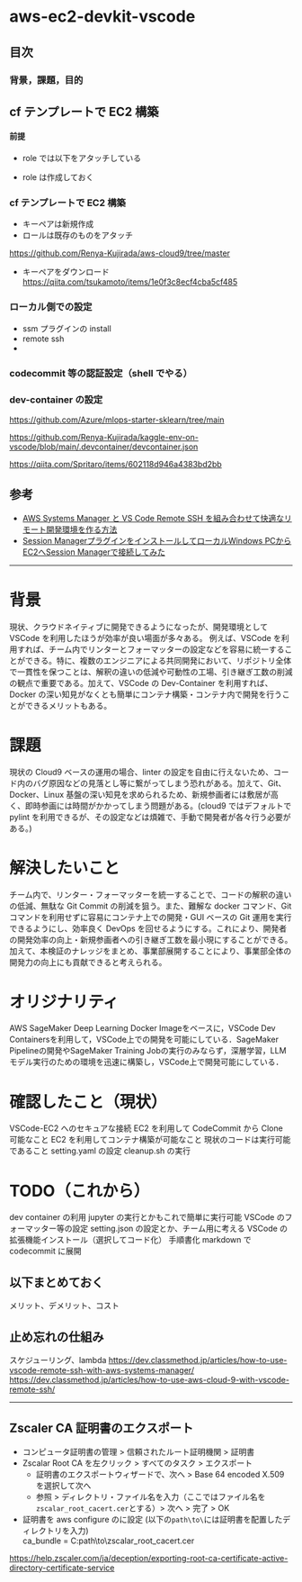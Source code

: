 # aws-ec2-devkit-vscode

## 目次

### 背景，課題，目的

## cf テンプレートで EC2 構築

#### 前提

- role では以下をアタッチしている

- role は作成しておく

### cf テンプレートで EC2 構築

- キーペアは新規作成
- ロールは既存のものをアタッチ

https://github.com/Renya-Kujirada/aws-cloud9/tree/master

- キーペアをダウンロード
  https://qiita.com/tsukamoto/items/1e0f3c8ecf4cba5cf485

### ローカル側での設定

- ssm プラグインの install
- remote ssh
-

### codecommit 等の認証設定（shell でやる）

### dev-container の設定

https://github.com/Azure/mlops-starter-sklearn/tree/main

https://github.com/Renya-Kujirada/kaggle-env-on-vscode/blob/main/.devcontainer/devcontainer.json

https://qiita.com/Spritaro/items/602118d946a4383bd2bb

## 参考

- [AWS Systems Manager と VS Code Remote SSH を組み合わせて快適なリモート開発環境を作る方法](https://dev.classmethod.jp/articles/how-to-use-vscode-remote-ssh-with-aws-systems-manager/)
- [Session ManagerプラグインをインストールしてローカルWindows PCからEC2へSession Managerで接続してみた](https://dev.classmethod.jp/articles/installed-session-manager-plugin-and-connected-from-local-windows-pc/)

---

# 背景

現状、クラウドネイティブに開発できるようになったが、開発環境として VSCode を利用したほうが効率が良い場面が多々ある。
例えば、VSCode を利用すれば、チーム内でリンターとフォーマッターの設定などを容易に統一することができる。特に、複数のエンジニアによる共同開発において、リポジトリ全体で一貫性を保つことは、解釈の違いの低減や可動性の工場、引き継ぎ工数の削減の観点で重要である。加えて、VSCode の Dev-Container を利用すれば、Docker の深い知見がなくとも簡単にコンテナ構築・コンテナ内で開発を行うことができるメリットもある。

# 課題

現状の Cloud9 ベースの運用の場合、linter の設定を自由に行えないため、コード内のバグ原因などの見落とし等に繋がってしまう恐れがある。加えて、Git、Docker、Linux 基盤の深い知見を求められるため、新規参画者には敷居が高く、即時参画には時間がかかってしまう問題がある。(cloud9 ではデフォルトで pylint を利用できるが、その設定などは煩雑で、手動で開発者が各々行う必要がある。)

# 解決したいこと

チーム内で、リンター・フォーマッターを統一することで、コードの解釈の違いの低減、無駄な Git Commit の削減を狙う。また、難解な docker コマンド、Git コマンドを利用せずに容易にコンテナ上での開発・GUI ベースの Git 運用を実行できるようにし、効率良く DevOps を回せるようにする。これにより、開発者の開発効率の向上・新規参画者への引き継ぎ工数を最小現にすることができる。加えて、本検証のナレッジをまとめ、事業部展開することにより、事業部全体の開発力の向上にも貢献できると考えられる。

# オリジナリティ

AWS SageMaker Deep Learning Docker Imageをベースに，VSCode Dev Containersを利用して，VSCode上での開発を可能にしている．SageMaker Pipelineの開発やSageMaker Training Jobの実行のみならず，深層学習，LLMモデル実行のための環境を迅速に構築し，VSCode上で開発可能にしている．

# 確認したこと（現状）

VSCode-EC2 へのセキュアな接続
EC2 を利用して CodeCommit から Clone 可能なこと
EC2 を利用してコンテナ構築が可能なこと
現状のコードは実行可能であること
setting.yaml の設定
cleanup.sh の実行

# TODO（これから）

dev container の利用
jupyter の実行とかもこれで簡単に実行可能
VSCode のフォーマッター等の設定
setting.json の設定とか、チーム用に考える
VSCode の拡張機能インストール（選択してコード化）
手順書化
markdown で codecommit に展開

## 以下まとめておく

メリット、デメリット、コスト

## 止め忘れの仕組み

スケジューリング、lambda
https://dev.classmethod.jp/articles/how-to-use-vscode-remote-ssh-with-aws-systems-manager/
https://dev.classmethod.jp/articles/how-to-use-aws-cloud-9-with-vscode-remote-ssh/

---

## Zscaler CA 証明書のエクスポート

- コンピュータ証明書の管理 > 信頼されたルート証明機関 > 証明書
- Zscalar Root CA を左クリック > すべてのタスク > エクスポート
  - 証明書のエクスポートウィザードで、次へ > Base 64 encoded X.509 を選択して次へ
  - 参照 > ディレクトリ・ファイル名を入力（ここではファイル名を`zscalar_root_cacert.cer`とする）> 次へ > 完了 > OK
- 証明書を aws configure のに設定 (以下の`path\to\`には証明書を配置したディレクトリを入力)  
  ca_bundle = C:path\to\zscalar_root_cacert.cer

https://help.zscaler.com/ja/deception/exporting-root-ca-certificate-active-directory-certificate-service
